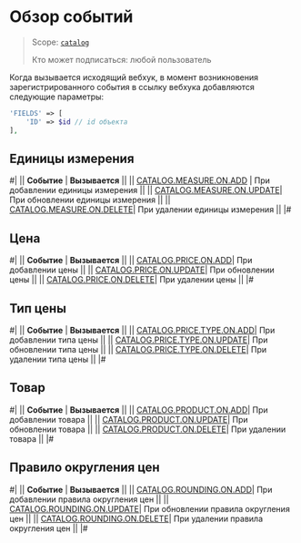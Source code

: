 # Обзор событий

> Scope: [`catalog`](../../scopes/permissions.md)
>
> Кто может подписаться: любой пользователь

Когда вызывается исходящий вебхук, в момент возникновения зарегистрированного события в ссылку вебхука добавляются следующие параметры:

```php
'FIELDS' => [
    'ID' => $id // id объекта
],
```

## Единицы измерения

#|
|| **Событие** | **Вызывается** ||
|| [CATALOG.MEASURE.ON.ADD](catalog-measure-on-add.md) | При добавлении единицы измерения ||
|| [CATALOG.MEASURE.ON.UPDATE](catalog-measure-on-update.md)| При обновлении единицы измерения ||
|| [CATALOG.MEASURE.ON.DELETE](catalog-measure-on-delete.md)| При удалении единицы измерения ||
|#

## Цена

#|
|| **Событие** | **Вызывается** ||
|| [CATALOG.PRICE.ON.ADD](catalog-price-on-add.md)| При добавлении цены ||
|| [CATALOG.PRICE.ON.UPDATE](catalog-price-on-update.md)| При обновлении цены ||
|| [CATALOG.PRICE.ON.DELETE](catalog-price-on-delete.md)| При удалении цены ||
|#

## Тип цены

#|
|| **Событие** | **Вызывается** ||
|| [CATALOG.PRICE.TYPE.ON.ADD](catalog-price-type-on-add.md)| При добавлении типа цены ||
|| [CATALOG.PRICE.TYPE.ON.UPDATE](catalog-price-type-on-update.md)| При обновлении типа цены ||
|| [CATALOG.PRICE.TYPE.ON.DELETE](catalog-price-type-on-delete.md)| При удалении типа цены ||
|#

## Товар

#|
|| **Событие** | **Вызывается** ||
|| [CATALOG.PRODUCT.ON.ADD](catalog-product-on-add.md)| При добавлении товара ||
|| [CATALOG.PRODUCT.ON.UPDATE](catalog-product-on-update.md)| При обновлении товара ||
|| [CATALOG.PRODUCT.ON.DELETE](catalog-product-on-delete.md)| При удалении товара ||
|#

## Правило округления цен

#|
|| **Событие** | **Вызывается** ||
|| [CATALOG.ROUNDING.ON.ADD](catalog-rounding-on-add.md)| При добавлении правила округления цен ||
|| [CATALOG.ROUNDING.ON.UPDATE](catalog-rounding-on-update.md)| При обновлении правила округления цен ||
|| [CATALOG.ROUNDING.ON.DELETE](catalog-rounding-on-delete.md)| При удалении правила округления цен ||
|#
